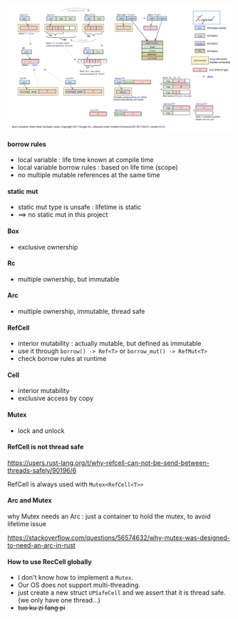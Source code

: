 ![rust-containers](./assets/rust-containers.png)

#### borrow rules
- local variable : life time known at compile time
- local variable borrow rules : based on life time (scope)
- no multiple mutable references at the same time

#### static mut
- static mut type is unsafe : lifetime is static
- ==> no static mut in this project

#### Box
- exclusive ownership

#### Rc
- multiple ownership, but immutable

#### Arc
- multiple ownership, immutable, thread safe

#### RefCell
- interior mutability : actually mutable, but defined as immutable
- use it through `borrow() -> Ref<T>` or `borrow_mut() -> RefMut<T>`
- check borrow rules at runtime


#### Cell
- interior mutability
- exclusive access by copy

#### Mutex
- lock and unlock

#### RefCell is not thread safe

https://users.rust-lang.org/t/why-refcell-can-not-be-send-between-threads-safely/90196/6


RefCell is always used with `Mutex<RefCell<T>>`

#### Arc and Mutex

why Mutex needs an Arc : just a container to hold the mutex, to avoid lifetime issue

https://stackoverflow.com/questions/56574632/why-mutex-was-designed-to-need-an-arc-in-rust

#### How to use RecCell globally 
- I don't know how to implement a `Mutex`.
- Our OS does not support multi-threading.
- just create a new struct `UPSafeCell` and we assert that it is thread safe. (we only have one thread...) 
- ~~tuo ku zi fang pi~~
